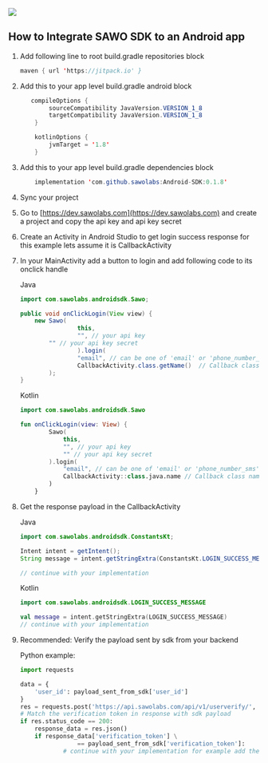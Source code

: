 [![](https://jitpack.io/v/sawolabs/Android-SDK.svg)](https://jitpack.io/#sawolabs/Android-SDK)

## How to Integrate SAWO SDK to an Android app

1. Add following line to root build.gradle repositories block

   ```java
   maven { url 'https://jitpack.io' }
   ```

2. Add this to your app level build.gradle android block
    ```java
       compileOptions {
            sourceCompatibility JavaVersion.VERSION_1_8
            targetCompatibility JavaVersion.VERSION_1_8
        }
    
        kotlinOptions {
            jvmTarget = '1.8'
        }
    ```

3. Add this to your app level build.gradle dependencies block

   ```java
	   implementation 'com.github.sawolabs:Android-SDK:0.1.8'
   ```

4. Sync your project

5. Go to [https://dev.sawolabs.com](https://dev.sawolabs.com) and create a project and copy the api key and api key secret 

6. Create an Activity in Android Studio to get login success response for this example lets assume it is CallbackActivity

7. In your MainActivity add a button to login and add following code to its onclick handle

   Java

   ```java
   import com.sawolabs.androidsdk.Sawo;
   
   public void onClickLogin(View view) {
       new Sawo(
                   this, 
                   "", // your api key
		   "" // your api key secret
                   ).login(
                   "email", // can be one of 'email' or 'phone_number_sms'
                   CallbackActivity.class.getName()  // Callback class name
           );
   }
   ```

   

   Kotlin

   ```kotlin
   import com.sawolabs.androidsdk.Sawo
   
   fun onClickLogin(view: View) {
           Sawo(
               this,
               "", // your api key
               "" // your api key secret
           ).login(
               "email", // can be one of 'email' or 'phone_number_sms'
               CallbackActivity::class.java.name // Callback class name
           )
       }
   ```

   

8. Get the response payload in the CallbackActivity

   Java

   ```java
   import com.sawolabs.androidsdk.ConstantsKt;
   
   Intent intent = getIntent();
   String message = intent.getStringExtra(ConstantsKt.LOGIN_SUCCESS_MESSAGE);
   
   // continue with your implementation
   ```

   Kotlin

   ```kotlin
   import com.sawolabs.androidsdk.LOGIN_SUCCESS_MESSAGE
   
   val message = intent.getStringExtra(LOGIN_SUCCESS_MESSAGE)
   // continue with your implementation
   ```

9. Recommended: Verify the payload sent by sdk from your backend

   Python example:

   ```python
   import requests
   
   data = {
       'user_id': payload_sent_from_sdk['user_id']
   }
   res = requests.post('https://api.sawolabs.com/api/v1/userverify/', data=data)
   # Match the verification token in response with sdk payload
   if res.status_code == 200:
       response_data = res.json()
       if response_data['verification_token'] \
                   == payload_sent_from_sdk['verification_token']:
               # continue with your implementation for example add the user to your db
   ```

   


